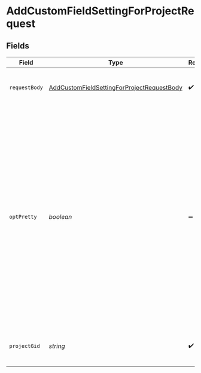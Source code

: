 # AddCustomFieldSettingForProjectRequest


## Fields

| Field                                                                                                                                                                                                                                                                               | Type                                                                                                                                                                                                                                                                                | Required                                                                                                                                                                                                                                                                            | Description                                                                                                                                                                                                                                                                         |
| ----------------------------------------------------------------------------------------------------------------------------------------------------------------------------------------------------------------------------------------------------------------------------------- | ----------------------------------------------------------------------------------------------------------------------------------------------------------------------------------------------------------------------------------------------------------------------------------- | ----------------------------------------------------------------------------------------------------------------------------------------------------------------------------------------------------------------------------------------------------------------------------------- | ----------------------------------------------------------------------------------------------------------------------------------------------------------------------------------------------------------------------------------------------------------------------------------- |
| `requestBody`                                                                                                                                                                                                                                                                       | [AddCustomFieldSettingForProjectRequestBody](../../models/operations/addcustomfieldsettingforprojectrequestbody.md)                                                                                                                                                                 | :heavy_check_mark:                                                                                                                                                                                                                                                                  | Information about the custom field setting.                                                                                                                                                                                                                                         |
| `optPretty`                                                                                                                                                                                                                                                                         | *boolean*                                                                                                                                                                                                                                                                           | :heavy_minus_sign:                                                                                                                                                                                                                                                                  | Provides “pretty” output.<br/>Provides the response in a “pretty” format. In the case of JSON this means doing proper line breaking and indentation to make it readable. This will take extra time and increase the response size so it is advisable only to use this during debugging. |
| `projectGid`                                                                                                                                                                                                                                                                        | *string*                                                                                                                                                                                                                                                                            | :heavy_check_mark:                                                                                                                                                                                                                                                                  | Globally unique identifier for the project.                                                                                                                                                                                                                                         |